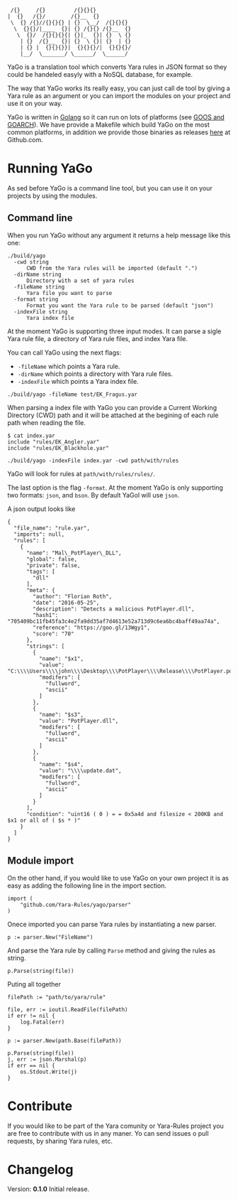 ```
 /{}     /{}         /{}{}{}
|  {}   /{}/        /{}__  {}
 \  {} /{}//{}{}{} | {}  \__/  /{}{}{}
  \  {}{}/|____  {}| {} /{}{} /{}__  {}
   \  {}/  /{}{}{}{| {}|_  {}| {}  \ {}
    | {}  /{}__  {}| {}  \ {}| {}  | {}
    | {} |  {}{}{}}|  {}{}{}/|  {}{}{}/
    |__/  \_______/ \______/  \______/

```


YaGo is a translation tool which converts Yara rules in JSON format so they could be handeled easyly with a NoSQL database, for example.

The way that YaGo works its really easy, you can just call de tool by giving a Yara rule as an argument or you can import the modules on your project and use it on your way.

YaGo is written in [Golang](https://golang.org/) so it can run on lots of platforms (see [GOOS and GOARCH](https://golang.org/doc/install/source#environment)). We have provide a Makefile which build YaGo on the most common platforms, in addition we provide those binaries as releases [here](https://github.com/Yara-Rules/yago/releases) at Github.com.

# Running YaGo
As sed before YaGo is a command line tool, but you can use it on your projects by using the modules.

## Command line
When you run YaGo without any argument it returns a help message like this one:

```
./build/yago
  -cwd string
      CWD from the Yara rules will be imported (default ".")
  -dirName string
      Directory with a set of yara rules
  -fileName string
      Yara file you want to parse
  -format string
      Format you want the Yara rule to be parsed (default "json")
  -indexFile string
      Yara index file
```

At the moment YaGo is supporting three input modes. It can parse a sigle Yara rule file, a directory of Yara rule files, and index Yara file.

You can call YaGo using the next flags:
* `-fileName` which points a Yara rule.
* `-dirName` which points a directory with Yara rule files.
* `-indexFile` which points a Yara index file.

```
./build/yago -fileName test/EK_Fragus.yar
```

When parsing a index file with YaGo you can provide a Current Working Directory (CWD) path and it will be attached at the begining of each rule path when reading the file.


```
$ cat index.yar
include "rules/EK_Angler.yar"
include "rules/EK_Blackhole.yar"
```

```
./build/yago -indexFile index.yar -cwd path/with/rules
```

YaGo will look for rules at `path/with/rules/rules/`.

The last option is the flag `-format`. At the moment YaGo is only supporting two formats: `json`, and `bson`. By default YaGol will use `json`.


A json output looks like

```
{
  "file_name": "rule.yar",
  "imports": null,
  "rules": [
    {
      "name": "Mal\_PotPlayer\_DLL",
      "global": false,
      "private": false,
      "tags": [
        "dll"
      ],
      "meta": {
        "author": "Florian Roth",
        "date": "2016-05-25",
        "description": "Detects a malicious PotPlayer.dll",
        "hash1": "705409bc11fb45fa3c4e2fa9dd35af7d4613e52a713d9c6ea6bc4baff49aa74a",
        "reference": "https://goo.gl/13Wgy1",
        "score": "70"
      },
      "strings": [
        {
          "name": "$x1",
          "value": "C:\\\\Users\\\\john\\\\Desktop\\\\PotPlayer\\\\Release\\\\PotPlayer.pdb",
          "modifers": [
            "fullword",
            "ascii"
          ]
        },
        {
          "name": "$s3",
          "value": "PotPlayer.dll",
          "modifers": [
            "fullword",
            "ascii"
          ]
        },
        {
          "name": "$s4",
          "value": "\\\\update.dat",
          "modifers": [
            "fullword",
            "ascii"
          ]
        }
      ],
      "condition": "uint16 ( 0 ) = = 0x5a4d and filesize < 200KB and $x1 or all of ( $s * )"
    }
  ]
}
```

## Module import
On the other hand, if you would like to use YaGo on your own project it is as easy as adding the following line in the import section.

```
import (
    "github.com/Yara-Rules/yago/parser"
)
```

Onece imported you can parse Yara rules by instantiating a new parser.

```
p := parser.New("FileName")
```

And parse the Yara rule by calling `Parse` method and giving the rules as string.

```
p.Parse(string(file))
```

Puting all together

```
filePath := "path/to/yara/rule"

file, err := ioutil.ReadFile(filePath)
if err != nil {
    log.Fatal(err)
}

p := parser.New(path.Base(filePath))

p.Parse(string(file))
j, err := json.Marshal(p)
if err == nil {
    os.Stdout.Write(j)
}
```

# Contribute
If you would like to be part of the Yara comunity or Yara-Rules project you are free to contribute with us in any maner. Yo can send issues o pull requests, by sharing Yara rules, etc.

# Changelog
Version: **0.1.0**
Initial release.
